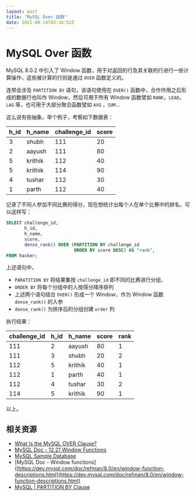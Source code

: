 ```yaml
---
layout: post
title: "MySQL Over 函数"
date: 2021-08-14T03:34:52Z
---
```

# MySQL Over 函数

MySQL 8.0.2 中引入了 Window 函数，用于对返回的行及其关联的行进行一些计算操作，这些被计算的行则是通过 `OVER` 函数定义的。

连带会涉及 `PARTITION BY` 语句，该语句使用在 `OVER()` 函数中，合作作用之后形成的数据行也叫作 Window，然后可用于所有 Window 函数譬如 `RANK`，`LEAD`，`LAG` 等，也可用于大部分聚合函数譬如 `AVG` ，`SUM`...

这么说有些抽象，举个例子，考察如下数据表：



h_id | h_name | challenge_id | score
-- | -- | -- | --
3 | shubh | 111 | 20
2 | aayush | 111 | 80
5 | krithik | 112 | 40
5 | krithik | 114 | 90
4 | tushar | 112 | 30
1 | parth | 112 | 40


记录了不同人参加不同比赛的得分，现在想统计出每个人在单个比赛中的排名，可以这样写：

```sql
SELECT challenge_id,
       h_id,
       h_name,
       score,
       dense_rank() OVER (PARTITION BY challenge_id
                          ORDER BY score DESC) AS "rank",
FROM hacker;
```

上述语句中，

- `PARATITION BY` 将结果集按 `challenge_id` 即不同的比赛进行分组，
- `ORDER BY` 将每个分组中的人按得分降序排列
- 上述两个语句结合 `OVER()` 形成一个 Window，作为 Window 函数 `dense_rank()` 的入参
- `dense_rank()` 为排序后的分组创建 `order` 列

执行结果：


challenge_id | h_id | h_name | score | rank
-- | -- | -- | -- | --
111 | 2 | aayush | 80 | 1
111 | 3 | shubh | 20 | 2
112 | 5 | krithik | 40 | 1
112 | 1 | parth | 40 | 1
112 | 4 | tushar | 30 | 2
114 | 5 | krithik | 90 | 1


以上。

## 相关资源

- [What Is the MySQL OVER Clause?]([https://learnsql.com/blog/over-clause-mysql/](https://learnsql.com/blog/over-clause-mysql/))
- [MySQL Doc  - 12.21 Window Functions]([https://dev.mysql.com/doc/refman/8.0/en/window-functions.html](https://dev.mysql.com/doc/refman/8.0/en/window-functions.html))
- [MySQL Sample Database]([https://dev.mysql.com/doc/employee/en/](https://dev.mysql.com/doc/employee/en/))
- [MySQL Doc - Window functions]([https://dev.mysql.com/doc/refman/8.0/en/window-function-descriptions.html](https://dev.mysql.com/doc/refman/8.0/en/window-function-descriptions.html)
- [MySQL | PARTITION BY Clause](https://www.geeksforgeeks.org/mysql-partition-by-clause/#:~:text=over()%20clause%20defines%20how,will%20be%20assigned%20same%20rank.)
